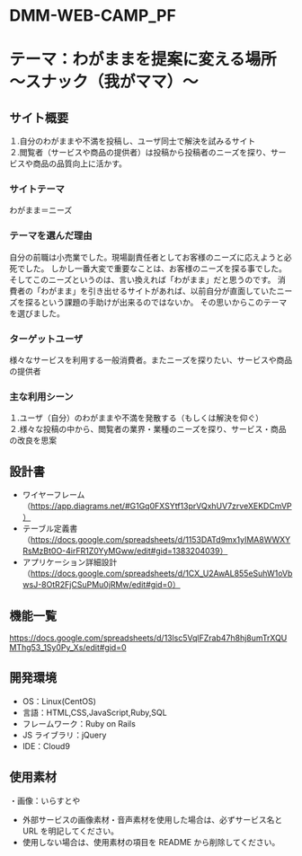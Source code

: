 # DMM-WEB-CAMP_PF

# テーマ：わがままを提案に変える場所 ～スナック（我がママ）～

## サイト概要

１.自分のわがままや不満を投稿し、ユーザ同士で解決を試みるサイト<br>
２.閲覧者（サービスや商品の提供者）は投稿から投稿者のニーズを探り、サービスや商品の品質向上に活かす。

### サイトテーマ

わがまま＝ニーズ

### テーマを選んだ理由

自分の前職は小売業でした。現場副責任者としてお客様のニーズに応えようと必死でした。
しかし一番大変で重要なことは、お客様のニーズを探る事でした。
そしてこのニーズというのは、言い換えれば「わがまま」だと思うのです。
消費者の「わがまま」を引き出せるサイトがあれば、以前自分が直面していたニーズを探るという課題の手助けが出来るのではないか。
その思いからこのテーマを選びました。

### ターゲットユーザ

様々なサービスを利用する一般消費者。またニーズを探りたい、サービスや商品の提供者

### 主な利用シーン

１.ユーザ（自分）のわがままや不満を発散する（もしくは解決を仰ぐ）<br>
２.様々な投稿の中から、閲覧者の業界・業種のニーズを探り、サービス・商品の改良を思案

## 設計書

- ワイヤーフレーム（https://app.diagrams.net/#G1Gq0FXSYtf13prVQxhUV7zrveXEKDCmVP）
- テーブル定義書（https://docs.google.com/spreadsheets/d/1153DATd9mx1yIMA8WWXYRsMzBt0O-4irFR1Z0YyMGww/edit#gid=1383204039）
- アプリケーション詳細設計（https://docs.google.com/spreadsheets/d/1CX_U2AwAL855eSuhW1oVbwsJ-8OtR2FjCSuPMu0jRMw/edit#gid=0）

## 機能一覧

https://docs.google.com/spreadsheets/d/13lsc5VqlFZrab47h8hj8umTrXQUMThg53_1Sy0Py_Xs/edit#gid=0

## 開発環境

- OS：Linux(CentOS)
- 言語：HTML,CSS,JavaScript,Ruby,SQL
- フレームワーク：Ruby on Rails
- JS ライブラリ：jQuery
- IDE：Cloud9

## 使用素材

・画像：いらすとや

- 外部サービスの画像素材・音声素材を使用した場合は、必ずサービス名と URL を明記してください。
- 使用しない場合は、使用素材の項目を README から削除してください。

